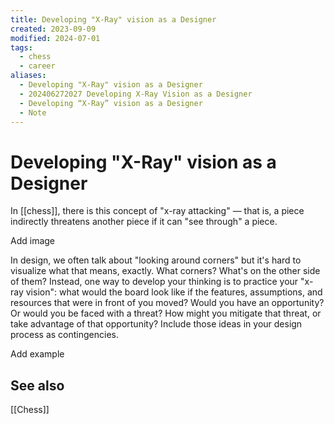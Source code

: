 ```yaml
---
title: Developing "X-Ray" vision as a Designer
created: 2023-09-09
modified: 2024-07-01
tags:
  - chess
  - career
aliases:
  - Developing "X-Ray" vision as a Designer
  - 202406272027 Developing X-Ray Vision as a Designer
  - Developing “X-Ray” vision as a Designer
  - Note
---
```


# Developing "X-Ray" vision as a Designer
In [[chess]], there is this concept of "x-ray attacking" — that is, a piece indirectly threatens another piece if it can "see through" a piece. 

Add image

In design, we often talk about "looking around corners" but it's hard to visualize what that means, exactly. What corners? What's on the other side of them? Instead, one way to develop your thinking is to practice your "x-ray vision": what would the board look like if the features, assumptions, and resources that were in front of you moved? Would you have an opportunity? Or would you be faced with a threat? How might you mitigate that threat, or take advantage of that opportunity? Include those ideas in your design process as contingencies.

Add example 

## See also
[[Chess]]
